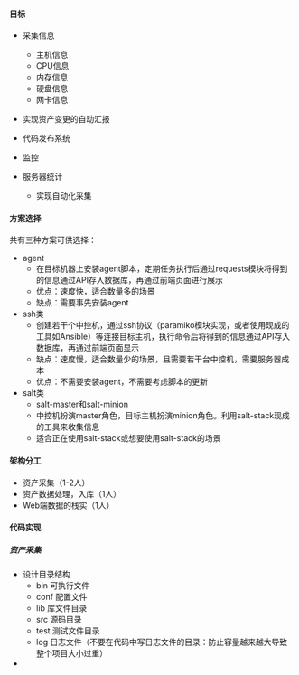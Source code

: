 #### 目标

+ 采集信息
  + 主机信息
  + CPU信息
  + 内存信息
  + 硬盘信息
  + 网卡信息

+ 实现资产变更的自动汇报

+ 代码发布系统
+ 监控
+ 服务器统计
  + 实现自动化采集

#### 方案选择

共有三种方案可供选择：

+ agent
  + 在目标机器上安装agent脚本，定期任务执行后通过requests模块将得到的信息通过API存入数据库，再通过前端页面进行展示
  + 优点：速度快，适合数量多的场景
  + 缺点：需要事先安装agent
+ ssh类
  + 创建若干个中控机，通过ssh协议（paramiko模块实现，或者使用现成的工具如Ansible）等连接目标主机，执行命令后将得到的信息通过API存入数据库，再通过前端页面显示
  + 缺点：速度慢，适合数量少的场景，且需要若干台中控机，需要服务器成本
  + 优点：不需要安装agent，不需要考虑脚本的更新
+ salt类
  + salt-master和salt-minion
  + 中控机扮演master角色，目标主机扮演minion角色。利用salt-stack现成的工具来收集信息
  + 适合正在使用salt-stack或想要使用salt-stack的场景

#### 架构分工

+ 资产采集（1-2人）
+ 资产数据处理，入库（1人）
+ Web端数据的栈实（1人）

#### 代码实现

##### 资产采集

+ 设计目录结构
  + bin   可执行文件
  + conf  配置文件
  + lib     库文件目录
  + src    源码目录
  + test   测试文件目录
  + log    日志文件（不要在代码中写日志文件的目录：防止容量越来越大导致整个项目大小过重）
+ 



